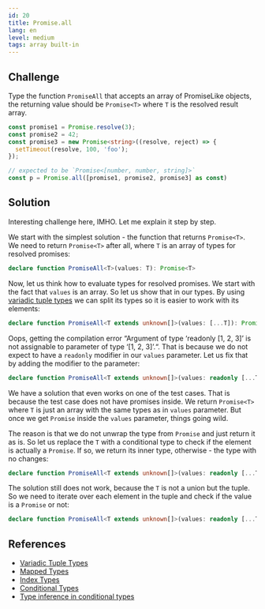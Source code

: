 ```yaml
---
id: 20
title: Promise.all
lang: en
level: medium
tags: array built-in
---
```


## Challenge

Type the function `PromiseAll` that accepts an array of PromiseLike objects, the returning value should be `Promise<T>` where `T` is the resolved result array.

```ts
const promise1 = Promise.resolve(3);
const promise2 = 42;
const promise3 = new Promise<string>((resolve, reject) => {
  setTimeout(resolve, 100, 'foo');
});

// expected to be `Promise<[number, number, string]>`
const p = Promise.all([promise1, promise2, promise3] as const)
```

## Solution

Interesting challenge here, IMHO.
Let me explain it step by step.

We start with the simplest solution - the function that returns `Promise<T>`.
We need to return `Promise<T>` after all, where `T` is an array of types for resolved promises:

```ts
declare function PromiseAll<T>(values: T): Promise<T>
```

Now, let us think how to evaluate types for resolved promises.
We start with the fact that `values` is an array.
So let us show that in our types.
By using [variadic tuple types](https://www.typescriptlang.org/docs/handbook/release-notes/typescript-4-0.html#variadic-tuple-types) we can split its types so it is easier to work with its elements:

```ts
declare function PromiseAll<T extends unknown[]>(values: [...T]): Promise<T>
```

Oops, getting the compilation error “Argument of type ‘readonly [1, 2, 3]’ is not assignable to parameter of type ‘[1, 2, 3]’.“.
That is because we do not expect to have a `readonly` modifier in our `values` parameter.
Let us fix that by adding the modifier to the parameter:

```ts
declare function PromiseAll<T extends unknown[]>(values: readonly [...T]): Promise<T>
```

We have a solution that even works on one of the test cases.
That is because the test case does not have promises inside.
We return `Promise<T>` where `T` is just an array with the same types as in `values` parameter.
But once we get `Promise` inside the `values` parameter, things going wild.

The reason is that we do not unwrap the type from `Promise` and just return it as is.
So let us replace the `T` with a conditional type to check if the element is actually a `Promise`.
If so, we return its inner type, otherwise - the type with no changes:

```ts
declare function PromiseAll<T extends unknown[]>(values: readonly [...T]): Promise<T extends Promise<infer R> ? R : T>
```

The solution still does not work, because the `T` is not a union but the tuple.
So we need to iterate over each element in the tuple and check if the value is a `Promise` or not:

```ts
declare function PromiseAll<T extends unknown[]>(values: readonly [...T]): Promise<{ [P in keyof T]: T[P] extends Promise<infer R> ? R : T[P] }>
```

## References

- [Variadic Tuple Types](https://www.typescriptlang.org/docs/handbook/release-notes/typescript-4-0.html#variadic-tuple-types)
- [Mapped Types](https://www.typescriptlang.org/docs/handbook/advanced-types.html#mapped-types)
- [Index Types](https://www.typescriptlang.org/docs/handbook/advanced-types.html#index-types)
- [Conditional Types](https://www.typescriptlang.org/docs/handbook/advanced-types.html#conditional-types)
- [Type inference in conditional types](https://www.typescriptlang.org/docs/handbook/advanced-types.html#type-inference-in-conditional-types)
